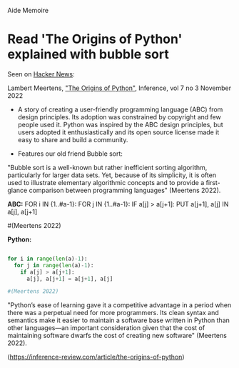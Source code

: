 Aide Memoire 

Read 'The Origins of Python' explained with bubble sort 
======================================================= 

Seen on [Hacker News](https://news.ycombinator.com/): 

Lambert Meertens, ["The Origins of Python"](https://inference-review.com/article/the-origins-of-python), Inference, vol 7 no 3 November 2022  

* A story of creating a user-friendly programming language (ABC) from design principles. Its adoption was constrained by copyright and few people used it. Python was inspired by the ABC design principles, but users adopted it enthusiastically and its open source license made it easy to share and build a community.  

* Features our old friend Bubble sort: 

"Bubble sort is a well-known but rather inefficient sorting algorithm, particularly for larger data sets. Yet, because of its simplicity, it is often used to illustrate elementary algorithmic concepts and to provide a first-glance comparison between programming languages" (Meertens 2022). 

**ABC:** 
FOR i IN {1..#a-1}:
  FOR j IN {1..#a-1}:
    IF a[j] > a[j+1]:
      PUT a[j+1], a[j] IN a[j], a[j+1] 

#(Meertens 2022)

**Python:**  

```python 

for i in range(len(a)-1):
  for j in range(len(a)-1):
    if a[j] > a[j+1]:
      a[j], a[j+1] = a[j+1], a[j] 

#(Meertens 2022) 

``` 

"Python’s ease of learning gave it a competitive advantage in a period when there was a perpetual need for more programmers. Its clean syntax and semantics make it easier to maintain a software base written in Python than other languages—an important consideration given that the cost of maintaining software dwarfs the cost of creating new software" (Meertens 2022). 

(https://inference-review.com/article/the-origins-of-python)  
